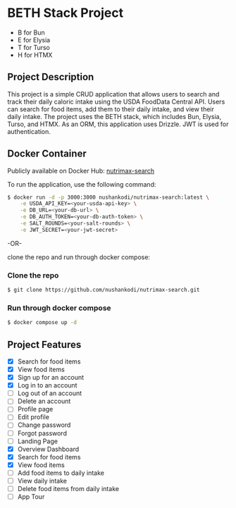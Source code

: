 # BETH Stack Project
- B for Bun
- E for Elysia
- T for Turso
- H for HTMX

## Project Description
This project is a simple CRUD application that allows users to search and track their daily caloric intake using the USDA FoodData Central API. Users can search for food items, add them to their daily intake, and view their daily intake. The project uses the BETH stack, which includes Bun, Elysia, Turso, and HTMX. As an ORM, this application uses Drizzle. JWT is used for authentication.

## Docker Container
Publicly available on Docker Hub: [nutrimax-search](https://hub.docker.com/r/nushankodi/nutrimax-search)

To run the application, use the following command:
```bash
$ docker run -d -p 3000:3000 nushankodi/nutrimax-search:latest \
    -e USDA_API_KEY=<your-usda-api-key> \
    -e DB_URL=<your-db-url> \
    -e DB_AUTH_TOKEN=<your-db-auth-token> \
    -e SALT_ROUNDS=<your-salt-rounds> \
    -e JWT_SECRET=<your-jwt-secret>
```

-OR-

clone the repo and run through docker compose:

### Clone the repo
```bash
$ git clone https://github.com/nushankodi/nutrimax-search.git
```

### Run through docker compose
```bash
$ docker compose up -d
```

## Project Features
- [x] Search for food items
- [x] View food items
- [x] Sign up for an account
- [x] Log in to an account
- [ ] Log out of an account
- [ ] Delete an account
- [ ] Profile page
- [ ] Edit profile
- [ ] Change password
- [ ] Forgot password
- [ ] Landing Page
- [x] Overview Dashboard
- [x] Search for food items
- [x] View food items
- [ ] Add food items to daily intake
- [ ] View daily intake
- [ ] Delete food items from daily intake
- [ ] App Tour
